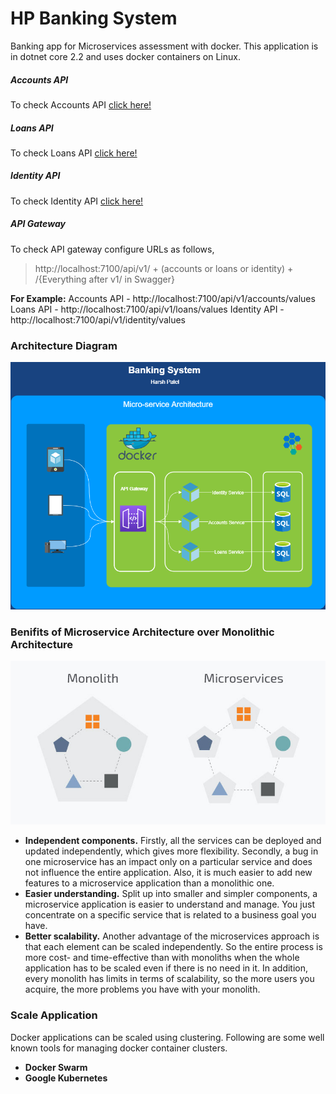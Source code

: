 # HP Banking System
Banking app for Microservices assessment with docker. This application is in dotnet core 2.2 and uses docker containers on Linux.

##### Accounts API
To check Accounts API [click here!](http://localhost:7001/swagger)

##### Loans API
To check Loans API [click here!](http://localhost:7002/swagger)

##### Identity API
To check Identity API [click here!](http://localhost:7003/swagger)

##### API Gateway
To check API gateway configure URLs as follows,
> http://localhost:7100/api/v1/ + (accounts or loans or identity) + /{Everything after v1/ in Swagger}

__For Example:__
Accounts API - http://localhost:7100/api/v1/accounts/values
Loans API - http://localhost:7100/api/v1/loans/values
Identity API - http://localhost:7100/api/v1/identity/values

### Architecture Diagram
![Image of Yaktocat](https://raw.githubusercontent.com/harshjp722/hp-banking-system/master/Docs/Microservices.png)

### Benifits of Microservice Architecture over Monolithic Architecture
![Image of Yaktocat](https://raw.githubusercontent.com/harshjp722/hp-banking-system/master/Docs/Microservices-vs-Monolith.jpg)
* __Independent components.__ Firstly, all the services can be deployed and updated independently, which gives more flexibility. Secondly, a bug in one microservice has an impact only on a particular service and does not influence the entire application. Also, it is much easier to add new features to a microservice application than a monolithic one.
* __Easier understanding.__ Split up into smaller and simpler components, a microservice application is easier to understand and manage. You just concentrate on a specific service that is related to a business goal you have.
* __Better scalability.__ Another advantage of the microservices approach is that each element can be scaled independently. So the entire process is more cost- and time-effective than with monoliths when the whole application has to be scaled even if there is no need in it. In addition, every monolith has limits in terms of scalability, so the more users you acquire, the more problems you have with your monolith.

### Scale Application
Docker applications can be scaled using clustering. Following are some well known tools for managing docker container clusters.
* __Docker Swarm__
* __Google Kubernetes__

